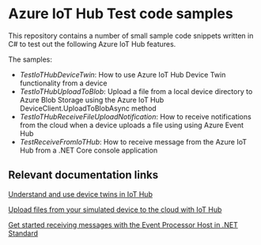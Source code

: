 # Azure IoT Hub Test code samples

This repository contains a number of small sample code snippets written in C# to test out the following Azure IoT Hub features.

The samples:
- *TestIoTHubDeviceTwin*: How to use Azure IoT Hub Device Twin functionality from a device
- *TestIoTHubUploadToBlob*: Upload a file from a local device directory to Azure Blob Storage using the Azure IoT Hub DeviceClient.UploadToBlobAsync method
- *TestIoTHubReceiveFileUploadNotification*: How to receive notifications from the cloud when a device uploads a file using using Azure Event Hub
- *TestReceiveFromIoTHub*: How to receive message from the Azure IoT Hub from a .NET Core console application

## Relevant documentation links

[Understand and use device twins in IoT Hub](https://docs.microsoft.com/en-us/azure/iot-hub/iot-hub-devguide-device-twins)

[Upload files from your simulated device to the cloud with IoT Hub](https://docs.microsoft.com/en-us/azure/iot-hub/iot-hub-csharp-csharp-file-upload)

[Get started receiving messages with the Event Processor Host in .NET Standard](https://docs.microsoft.com/en-us/azure/event-hubs/event-hubs-dotnet-standard-getstarted-receive-eph)